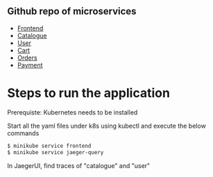 ## Github repo of microservices
 - [Frontend](https://github.com/cloudyuga/e-cart-frontend/tree/frontend-prometheus)
 - [Catalogue](https://github.com/cloudyuga/e-cart-catalogue/tree/catalogue-opentracing)
 - [User](https://github.com/cloudyuga/e-cart-user/tree/user-jaeger-with-time-delay)
 - [Cart](https://github.com/cloudyuga/e-cart-cart/tree/cart-prometheus)
 - [Orders](https://github.com/cloudyuga/e-cart-orders/tree/orders-prometheus)
 - [Payment](https://github.com/cloudyuga/e-cart-payment/tree/payment-go-opentracing)

# Steps to run the application
Prerequiste: Kubernetes needs to be installed

Start all the yaml files under k8s using kubectl and execute the below commands

```sh
$ minikube service frontend
$ minikube service jaeger-query
```

In JaegerUI, find traces of "catalogue" and "user"
